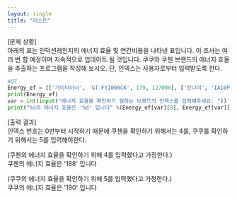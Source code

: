 ```yaml
---
layout: single
title: "리스트"
---
```


[문제 상황]  
아래의 표는 인덕션레인지의 에너지 효율 및 연간비용을 나타낸 표입니다. 이 조사는 여러 번 할 예정이며 지속적으로 업데이트 될 것입니다. 쿠쿠와 쿠첸 브랜드의 에너지 효율을 추출하는 프로그램을
작성해 보시오. 단, 인덱스는 사용자로부터 입력받도록 한다.  

~~~python
#Q7
Energy_ef = [['가이타이너', 'GT-FY1000CK', 179, 127000], ['린나이', 'IA10P', 181, 161000], ['매직쉐프', 'MGER-IR18GW', 189, 129000], ['일렉트로룩스', 'ETD29PKC', 177, 138000], ['쿠첸', 'CIR-F151', 188, 137000], ['쿠쿠', 'CIR-B101FB', 190, 159000]]
print(Energy_ef)
var = int(input("에너지 효율을 확인하기 원하는 브랜드의 인덱스를 입력해주세요: "))
print("%s의 에너지 효율은 '%d' 입니다" %(Energy_ef[var][0], Energy_ef[var][2]))
~~~

[출력 결과]  
인덱스 번호는 0번부터 시작하기 때문에 쿠첸을 확인하기 위해서는 4를, 쿠쿠를 확인하기 위해서는 5를 입력해야한다.  

(쿠첸의 에너지 효율을 확인하기 위해 4를 입력했다고 가정한다.)  
쿠첸의 에너지 효율은 '188' 입니다  

(쿠쿠의 에너지 효율을 확인하기 위해 5를 입력했다고 가정한다.)  
쿠쿠의 에너지 효율은 '190' 입니다  
